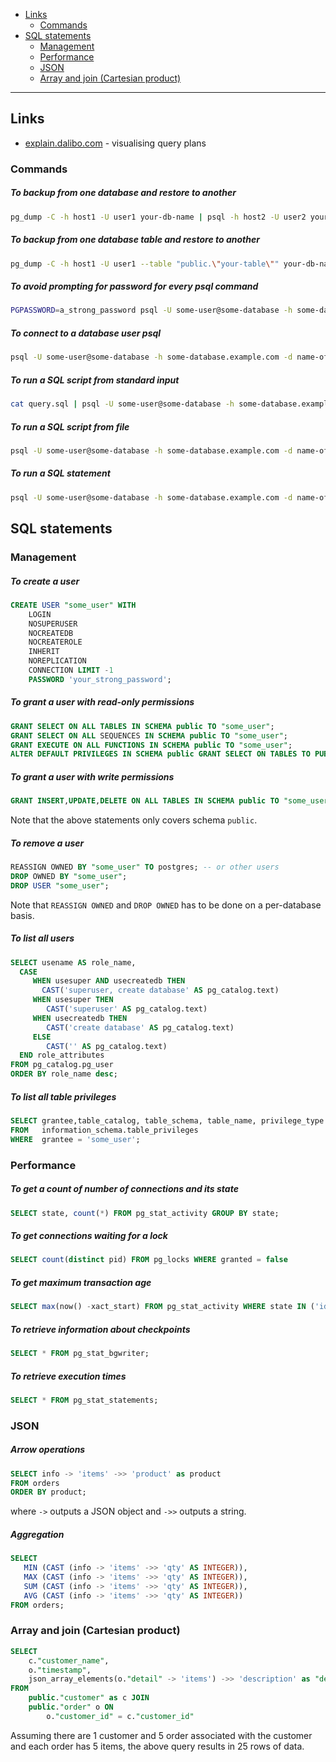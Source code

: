 - [Links](#links)
  * [Commands](#commands)
- [SQL statements](#sql-statements)
  * [Management](#management)
  * [Performance](#performance)
  * [JSON](#json)
  * [Array and join (Cartesian product)](#array-and-join-cartesian-product)
____

## Links

- [explain.dalibo.com](https://explain.dalibo.com/) - visualising query plans

### Commands

##### To backup from one database and restore to another

```sh
pg_dump -C -h host1 -U user1 your-db-name | psql -h host2 -U user2 your-db-name
```

##### To backup from one database table and restore to another

```sh
pg_dump -C -h host1 -U user1 --table "public.\"your-table\"" your-db-name | psql -h host2 -U user2 --table "public.\"your-table\"" your-db-name
```

##### To avoid prompting for password for every psql command

```sh
PGPASSWORD=a_strong_password psql -U some-user@some-database -h some-database.example.com -d name-of-database
```

##### To connect to a database user psql

```sh
psql -U some-user@some-database -h some-database.example.com -d name-of-database
```

##### To run a SQL script from standard input

```sh
cat query.sql | psql -U some-user@some-database -h some-database.example.com -d name-of-database
```

##### To run a SQL script from file

```sh
psql -U some-user@some-database -h some-database.example.com -d name-of-database -f query.sql
```

##### To run a SQL statement

```sh
psql -U some-user@some-database -h some-database.example.com -d name-of-database -c "SELECT Id FROM your-table;"
```

## SQL statements

### Management

##### To create a user

```sql
CREATE USER "some_user" WITH
	LOGIN
	NOSUPERUSER
	NOCREATEDB
	NOCREATEROLE
	INHERIT
	NOREPLICATION
	CONNECTION LIMIT -1
	PASSWORD 'your_strong_password';
```

##### To grant a user with read-only permissions

```sql
GRANT SELECT ON ALL TABLES IN SCHEMA public TO "some_user";
GRANT SELECT ON ALL SEQUENCES IN SCHEMA public TO "some_user";
GRANT EXECUTE ON ALL FUNCTIONS IN SCHEMA public TO "some_user";
ALTER DEFAULT PRIVILEGES IN SCHEMA public GRANT SELECT ON TABLES TO PUBLIC;
```

##### To grant a user with write permissions

```sql
GRANT INSERT,UPDATE,DELETE ON ALL TABLES IN SCHEMA public TO "some_user";
```

Note that the above statements only covers schema `public`.

##### To remove a user

```sql
REASSIGN OWNED BY "some_user" TO postgres; -- or other users
DROP OWNED BY "some_user";
DROP USER "some_user";
```

Note that `REASSIGN OWNED` and `DROP OWNED` has to be done on a per-database
basis.

##### To list all users

```sql
SELECT usename AS role_name,
  CASE 
     WHEN usesuper AND usecreatedb THEN 
	   CAST('superuser, create database' AS pg_catalog.text)
     WHEN usesuper THEN 
	    CAST('superuser' AS pg_catalog.text)
     WHEN usecreatedb THEN 
	    CAST('create database' AS pg_catalog.text)
     ELSE 
	    CAST('' AS pg_catalog.text)
  END role_attributes
FROM pg_catalog.pg_user
ORDER BY role_name desc;
```

##### To list all table privileges

```sql
SELECT grantee,table_catalog, table_schema, table_name, privilege_type
FROM   information_schema.table_privileges 
WHERE  grantee = 'some_user';
```

### Performance

##### To get a count of number of connections and its state

```sql
SELECT state, count(*) FROM pg_stat_activity GROUP BY state;
```

##### To get connections waiting for a lock

```sql
SELECT count(distinct pid) FROM pg_locks WHERE granted = false
```

##### To get maximum transaction age

```sql
SELECT max(now() -xact_start) FROM pg_stat_activity WHERE state IN ('idle in transaction','active'); 
```

##### To retrieve information about checkpoints

```sql
SELECT * FROM pg_stat_bgwriter;
```

##### To retrieve execution times

```sql
SELECT * FROM pg_stat_statements;
```

### JSON

##### Arrow operations

```sql
SELECT info -> 'items' ->> 'product' as product
FROM orders
ORDER BY product;
```

where `->` outputs a JSON object and `->>` outputs a string.

##### Aggregation

```sql
SELECT 
   MIN (CAST (info -> 'items' ->> 'qty' AS INTEGER)),
   MAX (CAST (info -> 'items' ->> 'qty' AS INTEGER)),
   SUM (CAST (info -> 'items' ->> 'qty' AS INTEGER)),
   AVG (CAST (info -> 'items' ->> 'qty' AS INTEGER))
FROM orders;
```

### Array and join (Cartesian product)

```sql
SELECT 
    c."customer_name",
    o."timestamp",
    json_array_elements(o."detail" -> 'items') ->> 'description' as "description"
FROM
    public."customer" as c JOIN
    public."order" o ON
        o."customer_id" = c."customer_id"
```

Assuming there are 1 customer and 5 order associated with the customer and each
order has 5 items, the above query results in 25 rows of data.
